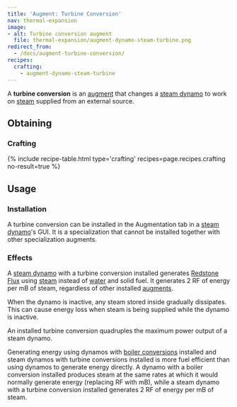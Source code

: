 ```yaml
---
title: 'Augment: Turbine Conversion'
nav: thermal-expansion
image:
- alt: Turbine conversion augment
  file: thermal-expansion/augment-dynamo-steam-turbine.png
redirect_from:
  - /docs/augment-turbine-conversion/
recipes:
  crafting:
    - augment-dynamo-steam-turbine
---
```


A **turbine conversion** is an [augment](/docs/augments/) that changes a [steam
dynamo](/docs/steam-dynamo/) to work on [steam](/docs/steam/) supplied from an
external source.


Obtaining
---------

### Crafting
{% include recipe-table.html type='crafting' recipes=page.recipes.crafting no-result=true %}


Usage
-----

### Installation
A turbine conversion can be installed in the Augmentation tab in a [steam
dynamo](/docs/steam-dynamo/)'s GUI. It is a specialization that cannot be
installed together with other specialization augments.

### Effects
A [steam dynamo](/docs/steam-dynamo/) with a turbine conversion installed
generates [Redstone Flux](/docs/redstone-flux/) using [steam](/docs/steam/)
instead of [water](https://minecraft.gamepedia.com/Water) and solid fuel. It
generates 2 RF of energy per mB of steam, regardless of other installed
[augments](/docs/augments/).

When the dynamo is inactive, any steam stored inside gradually dissipates. This
can cause energy loss when steam is being supplied while the dynamo is inactive.

An installed turbine conversion quadruples the maximum power output of a steam
dynamo.

Generating energy using dynamos with [boiler
conversions](/docs/augment-boiler-conversion/) installed and steam dynamos with
turbine conversions installed is more fuel efficient than using dynamos to
generate energy directly. A dynamo with a boiler conversion installed produces
steam at the same rates at which it would normally generate energy (replacing RF
with mB), while a steam dynamo with a turbine conversion installed generates 2
RF of energy per mB of steam.
